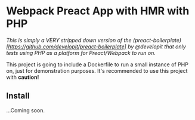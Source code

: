 # Webpack Preact App with HMR with PHP

*This is simply a VERY stripped down version of the
(preact-boilerplate)[https://github.com/developit/preact-boilerplate] by @developit
that only tests using PHP as a platform for Preact/Webpack to run on.*

This project is going to include a Dockerfile to run a small instance
of PHP on, just for demonstration purposes. It's recommended to use this project with **caution!**


## Install

...Coming soon.
